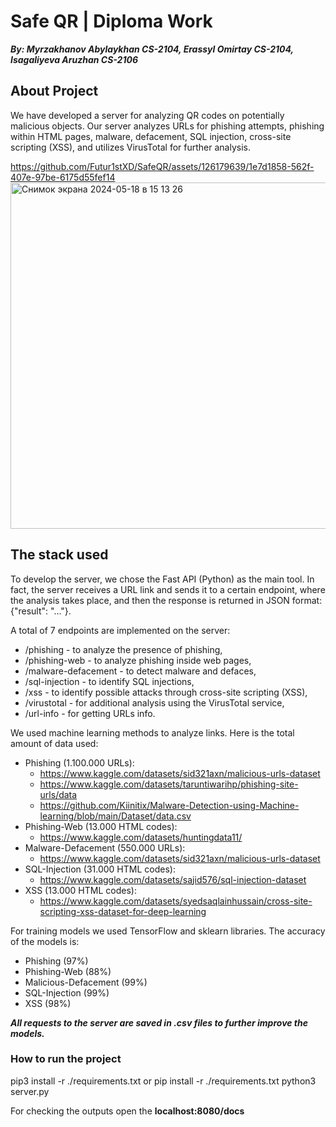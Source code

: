 # Safe QR | Diploma Work #
***By: Myrzakhanov Abylaykhan CS-2104, Erassyl Omirtay CS-2104, Isagaliyeva Aruzhan CS-2106***

## About Project ##
We have developed a server for analyzing QR codes on potentially malicious objects. Our server analyzes URLs for phishing attempts, phishing within HTML pages, malware, defacement, SQL injection, cross-site scripting (XSS), and utilizes VirusTotal for further analysis.

https://github.com/Futur1stXD/SafeQR/assets/126179639/1e7d1858-562f-407e-97be-6175d55fef14 <img width="554" alt="Снимок экрана 2024-05-18 в 15 13 26" src="https://github.com/Futur1stXD/SafeQR/assets/126179639/7a344911-ab5e-4dea-acf3-5b6cddd0d9b0">


## The stack used ##
To develop the server, we chose the Fast API (Python) as the main tool. In fact, the server receives a URL link and sends it to a certain endpoint, where the analysis takes place, and then the response is returned in JSON format: {"result": "..."}.

A total of 7 endpoints are implemented on the server:

- /phishing - to analyze the presence of phishing,
- /phishing-web - to analyze phishing inside web pages,
- /malware-defacement - to detect malware and defaces,
- /sql-injection - to identify SQL injections,
- /xss - to identify possible attacks through cross-site scripting (XSS),
- /virustotal - for additional analysis using the VirusTotal service,
- /url-info - for getting URLs info.

We used machine learning methods to analyze links. Here is the total amount of data used:
- Phishing (1.100.000 URLs):
  - https://www.kaggle.com/datasets/sid321axn/malicious-urls-dataset
  - https://www.kaggle.com/datasets/taruntiwarihp/phishing-site-urls/data
  - https://github.com/Kiinitix/Malware-Detection-using-Machine-learning/blob/main/Dataset/data.csv
- Phishing-Web (13.000 HTML codes):
  - https://www.kaggle.com/datasets/huntingdata11/
- Malware-Defacement (550.000 URLs):
  - https://www.kaggle.com/datasets/sid321axn/malicious-urls-dataset
- SQL-Injection (31.000 HTML codes):
  - https://www.kaggle.com/datasets/sajid576/sql-injection-dataset
- XSS (13.000 HTML codes):
  - https://www.kaggle.com/datasets/syedsaqlainhussain/cross-site-scripting-xss-dataset-for-deep-learning

For training models we used TensorFlow and sklearn libraries.
The accuracy of the models is:
- Phishing (97%)
- Phishing-Web (88%)
- Malicious-Defacement (99%)
- SQL-Injection (99%)
- XSS (98%)

***All requests to the server are saved in .csv files to further improve the models.***

### How to run the project ###
pip3 install -r ./requirements.txt or pip install -r ./requirements.txt
python3 server.py

For checking the outputs open the **localhost:8080/docs**

